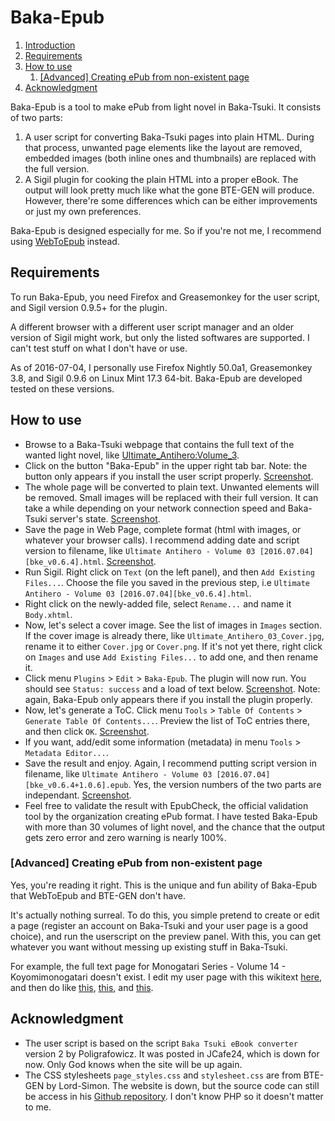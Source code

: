 # Baka-Epub

1. [Introduction](#baka-epub)
2. [Requirements](#requirements)
3. [How to use](#how-to-use)
    1. [[Advanced] Creating ePub from non-existent page](#nonexistent)
4. [Acknowledgment](#acknowledgment)

Baka-Epub is a tool to make ePub from light novel in Baka-Tsuki. It consists of two parts:

1. A user script for converting Baka-Tsuki pages into plain HTML. During that process, unwanted page elements like the layout are removed, embedded images (both inline ones and thumbnails) are replaced with the full version.
2. A Sigil plugin for cooking the plain HTML into a proper eBook. The output will look pretty much like what the gone BTE-GEN will produce. However, there're some differences which can be either improvements or just my own preferences.

Baka-Epub is designed especially for me. So if you're not me, I recommend using [WebToEpub](https://github.com/dteviot/WebToEpub) instead.

## Requirements

To run Baka-Epub, you need Firefox and Greasemonkey for the user script, and Sigil version 0.9.5+ for the plugin. 

A different browser with a different user script manager and an older version of Sigil might work, but only the listed softwares are supported. I can't test stuff on what I don't have or use.

As of 2016-07-04, I personally use Firefox Nightly 50.0a1, Greasemonkey 3.8, and Sigil 0.9.6 on Linux Mint 17.3 64-bit. Baka-Epub are developed tested on these versions.

## How to use

- Browse to a Baka-Tsuki webpage that contains the full text of the wanted light novel, like [Ultimate_Antihero:Volume_3](https://www.baka-tsuki.org/project/index.php?title=Ultimate_Antihero:Volume_3).
- Click on the button "Baka-Epub" in the upper right tab bar. Note: the button only appears if you install the user script properly. [Screenshot](https://i.imgur.com/SJBSV6U.png).
- The whole page will be converted to plain text. Unwanted elements will be removed. Small images will be replaced with their full version. It can take a while depending on your network connection speed and Baka-Tsuki server's state. [Screenshot](https://i.imgur.com/a7wNdmI.png).
- Save the page in Web Page, complete format (html with images, or whatever your browser calls). I recommend adding date and script version to filename, like `Ultimate Antihero - Volume 03 [2016.07.04][bke_v0.6.4].html`.  [Screenshot](https://i.imgur.com/EDx7F3u.png).
- Run Sigil. Right click on `Text` (on the left panel), and then `Add Existing Files...`. Choose the file you saved in the previous step, i.e `Ultimate Antihero - Volume 03 [2016.07.04][bke_v0.6.4].html`.
- Right click on the newly-added file, select `Rename...` and name it `Body.xhtml`.
- Now, let's select a cover image. See the list of images in `Images` section. If the cover image is already there, like `Ultimate_Antihero_03_Cover.jpg`, rename it to either `Cover.jpg` or `Cover.png`. If it's not yet there, right click on `Images` and use `Add Existing Files...` to add one, and then rename it.
- Click menu `Plugins` > `Edit` > `Baka-Epub`. The plugin will now run. You should see `Status: success` and a load of text below. [Screenshot](https://i.imgur.com/nKCgiNw.png). Note: again, Baka-Epub only appears there if you install the plugin properly.
- Now, let's generate a ToC. Click menu `Tools` > `Table Of Contents` > `Generate Table Of Contents...`. Preview the list of ToC entries there, and then click `OK`. [Screenshot](https://i.imgur.com/XlhrDc5.png).
- If you want, add/edit some information (metadata) in menu `Tools` > `Metadata Editor...`. 
- Save the result and enjoy. Again, I recommend putting script version in filename, like `Ultimate Antihero - Volume 03 [2016.07.04][bke_v0.6.4+1.0.6].epub`. Yes, the version numbers of the two parts are independant. [Screenshot](https://i.imgur.com/ofTuVnv.png).
- Feel free to validate the result with EpubCheck, the official validation tool by the organization creating ePub format. I have tested Baka-Epub with more than 30 volumes of light novel, and the chance that the output gets zero error and zero warning is nearly 100%.

### [Advanced] Creating ePub from non-existent page <a name="nonexistent"></a>

Yes, you're reading it right. This is the unique and fun ability of Baka-Epub that WebToEpub and BTE-GEN don't have.

It's actually nothing surreal. To do this, you simple pretend to create or edit a page (register an account on Baka-Tsuki and your user page is a good choice), and run the userscript on the preview panel. With this, you can get whatever you want without messing up existing stuff in Baka-Tsuki.

For example, the full text page for Monogatari Series - Volume 14 - Koyomimonogatari doesn't exist. I edit my user page with this wikitext [here](http://pastebin.com/msS0fqBF), and then do like [this](https://i.imgur.com/gCSYoJM.png), [this](https://i.imgur.com/LMrNeLY.png), and [this](https://i.imgur.com/Prwvnno.png).

## Acknowledgment

- The user script is based on the script `Baka Tsuki eBook converter` version 2 by Poligrafowicz. It was posted in JCafe24, which is down for now. Only God knows when the site will be up again.
- The CSS stylesheets `page_styles.css` and `stylesheet.css` are from BTE-GEN by Lord-Simon. The website is down, but the source code can still be access in his [Github repository](https://github.com/Lord-Simon/BTE-GEN). I don't know PHP so it doesn't matter to me.
